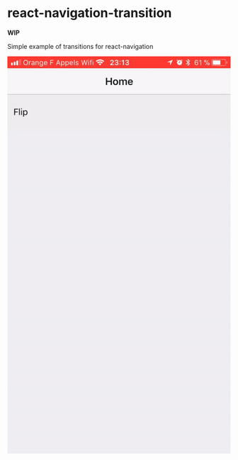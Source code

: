 # react-navigation-transition

__WIP__

Simple example of transitions for react-navigation

![demo](/resources/demo.gif)
